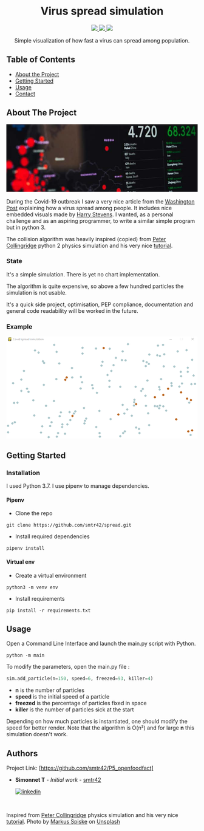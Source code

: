 <h1 align="center">
  Virus spread simulation
</h1>

<p align="center">
  <a href="https://www.python.org/">
    <img src="https://img.shields.io/badge/Python-3.7-green.svg">
  </a>
  <a href="https://opensource.org/licenses/MIT">
    <img src="https://img.shields.io/badge/license-MIT-blue.svg">
  </a>
  <a href="https://www.linkedin.com/in/teiva-s/">
    <img src="https://img.shields.io/badge/linkedin-Simonnet-blue.svg">
  </a>
</p>



 <p align="center">
    Simple visualization of how fast a virus can spread among population.
    <br />
  </p>

<!-- TABLE OF CONTENTS -->
## Table of Contents

* [About the Project](#about-the-project)
* [Getting Started](#getting-started)
* [Usage](#usage)
* [Contact](#authors)

<!-- ABOUT THE PROJECT -->
## About The Project

<p align="center">
  <a href="https://github.com/smtr42">
    <img src="img/markus-spiske-3_SvgDspSTE-unsplash.jpg">
  </a>
</p>

During the Covid-19 outbreak I saw a very nice article from the [Washington Post](https://www.washingtonpost.com/graphics/2020/world/corona-simulator/) explaining how a virus spread among people. It includes nice embedded visuals made by [Harry Stevens](https://twitter.com/Harry_Stevens).
I wanted, as a personal challenge and as an aspiring programmer, to write a similar simple program but in python 3.

The collision algorithm was heavily inspired (copied) from [Peter Collingridge](https://github.com/petercollingridge) python 2 physics simulation and his very nice [tutorial](http://www.petercollingridge.co.uk/tutorials/pygame-physics-simulation/).
### State
It's a simple simulation. There is yet no chart implementation.

The algorithm is quite expensive, so above a few hundred particles the simulation is not usable.

It's a quick side project, optimisation, PEP compliance, documentation and general code readability will be worked in the future.
### Example
<p align="center">
  <a href="https://github.com/smtr42">
    <img src="img/covid_simu.gif">
  </a>
</p>

<!-- GETTING STARTED -->
## Getting Started

### Installation
I used Python 3.7.
I use pipenv to manage dependencies.

#### Pipenv
- Clone the repo
```shell script
git clone https://github.com/smtr42/spread.git
```
- Install required dependencies
```shell script
pipenv install
```
#### Virtual env
- Create a virtual environment
```shell script
python3 -m venv env
```
- Install requirements
```shell script
pip install -r requirements.txt
```

## Usage
Open a Command Line Interface and launch the main.py script with Python.
```shell script
python -m main
```
To modify the parameters, open the main.py file :
```python
sim.add_particle(n=150, speed=6, freezed=93, killer=4)
```
- **n** is the number of particles
- **speed** is the initial speed of a particle
- **freezed** is the percentage of particles fixed in space
- **killer** is the number of particles sick at the start

Depending on how much particles is instantiated, one should modify the speed for better render. Note that the algorithm is O(n²) and for large **n** this simulation doesn't work.
## Authors
Project Link: [https://github.com/smtr42/P5_openfoodfact]

* **Simonnet T** - *Initial work* - [smtr42](https://github.com/smtr42)
   
  <a href="https://www.linkedin.com/in/teiva-s/">
   <img src="https://content.linkedin.com/content/dam/me/business/en-us/amp/brand-site/v2/bg/LI-Logo.svg.original.svg" alt="linkedin" width="200" height="54">
 </a>
<br>

Inspired from [Peter Collingridge](https://github.com/petercollingridge) physics simulation and his very nice [tutorial](http://www.petercollingridge.co.uk/tutorials/pygame-physics-simulation/).
Photo by [Markus Spiske](https://unsplash.com/@markusspiske?utm_source=unsplash&utm_medium=referral&utm_content=creditCopyText) on [Unsplash](https://unsplash.com/?utm_source=unsplash&utm_medium=referral&utm_content=creditCopyText)